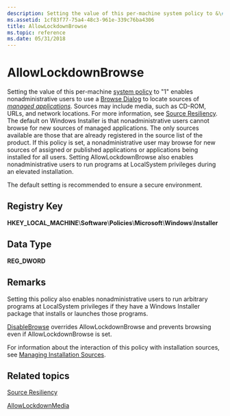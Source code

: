 ```yaml
---
description: Setting the value of this per-machine system policy to &\#0034;1&\#0034; enables nonadministrative users to use a Browse Dialog to locate sources of managed applications.
ms.assetid: 1cf83f77-75a4-48c3-961e-339c76ba4306
title: AllowLockdownBrowse
ms.topic: reference
ms.date: 05/31/2018
---
```


# AllowLockdownBrowse

Setting the value of this per-machine [system policy](system-policy.md) to "1" enables nonadministrative users to use a [Browse Dialog](browse-dialog.md) to locate sources of [*managed applications*](m-gly.md). Sources may include media, such as CD-ROM, URLs, and network locations. For more information, see [Source Resiliency](source-resiliency.md). The default on Windows Installer is that nonadministrative users cannot browse for new sources of managed applications. The only sources available are those that are already registered in the source list of the product. If this policy is set, a nonadministrative user may browse for new sources of assigned or published applications or applications being installed for all users. Setting AllowLockdownBrowse also enables nonadministrative users to run programs at LocalSystem privileges during an elevated installation.

The default setting is recommended to ensure a secure environment.

## Registry Key

**HKEY\_LOCAL\_MACHINE**\\**Software**\\**Policies**\\**Microsoft**\\**Windows**\\**Installer**

## Data Type

**REG\_DWORD**

## Remarks

Setting this policy also enables nonadministrative users to run arbitrary programs at LocalSystem privileges if they have a Windows Installer package that installs or launches those programs.

[DisableBrowse](disablebrowse.md) overrides AllowLockdownBrowse and prevents browsing even if AllowLockdownBrowse is set.

For information about the interaction of this policy with installation sources, see [Managing Installation Sources](managing-installation-sources.md).

## Related topics

<dl> <dt>

[Source Resiliency](source-resiliency.md)
</dt> <dt>

[AllowLockdownMedia](allowlockdownmedia.md)
</dt> </dl>

 

 



